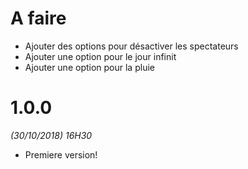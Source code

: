# A faire
- Ajouter des options pour désactiver les spectateurs
- Ajouter une option pour le jour infinit
- Ajouter une option pour la pluie

# 1.0.0
*(30/10/2018) 16H30*
- Premiere version!
